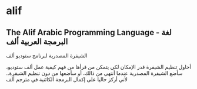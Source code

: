 # alif
The Alif Arabic Programming Language - لغة البرمجة العربية ألف
-------------------------------------------------

الشيفرة المصدرية لبرنامج ستوديو ألف

أحاول تنظيم الشيفرة قدر الإمكان لكي يتمكن من قرأها من فهم كيفية عمل ألف ستوديو، سأضع الشيفرة المصدرية عندما أنتهي من ذالك، أو سأضعها من دون تنظيم الشيفرة.. لأني أركز حاليا على إكمال البرمجة الكائنية في مترجم ألف

